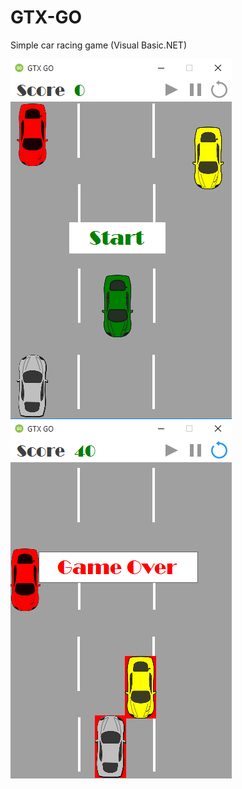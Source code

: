 # GTX-GO
Simple car racing game (Visual Basic.NET)

<img src="images/start.PNG"/> <img src="images/end.PNG"/> 
